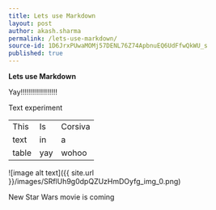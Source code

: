 ```yaml
---
title: Lets use Markdown
layout: post
author: akash.sharma
permalink: /lets-use-markdown/
source-id: 1D6JrxPUwaMOMj57DENL76Z74ApbnuEQ6UdFfwQkWU_s
published: true
---
```

**Lets use Markdown**

 Yay!!!!!!!!!!!!!!!!!!

Text experiment

<table>
  <tr>
    <td>This</td>
    <td>Is</td>
    <td>Corsiva</td>
  </tr>
  <tr>
    <td>text</td>
    <td>in</td>
    <td>a</td>
  </tr>
  <tr>
    <td>table</td>
    <td>yay</td>
    <td>wohoo</td>
  </tr>
</table>


![image alt text]({{ site.url }}/images/SRflUh9g0dpQZUzHmDOyfg_img_0.png)

New Star Wars movie is coming

